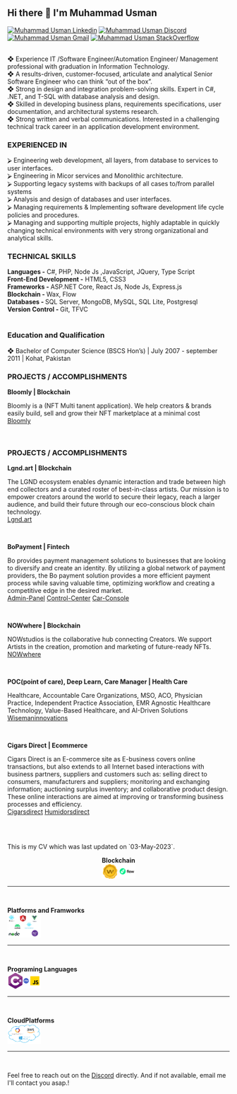 <h2> Hi there 👋 I'm Muhammad Usman </h2>

[![Muhammad Usman Linkedin](https://img.shields.io/badge/LinkedIn-0077B5?style=for-the-badge&logo=linkedin&logoColor=white)](https://www.linkedin.com/in/muhammad-usman-19b84948/) [![Muhammad Usman Discord](https://img.shields.io/badge/Discord-7289DA?style=for-the-badge&logo=discord&logoColor=white)](https://discordapp.com/users/Usman0096#5430) [![Muhammad Usman Gmail](https://img.shields.io/badge/Gmail-D14836?style=for-the-badge&logo=gmail&logoColor=white)](https://mail.google.com/mail/u/usman007kust@gmail.com) [![Muhammad Usman StackOverflow](https://img.shields.io/badge/StackOverflow-F48024?style=for-the-badge&logo=stackoverflow&logoColor=white)](https://stackoverflow.com/users/6589865/muhammad-usman)

<br/> 
❖ Experience IT /Software Engineer/Automation Engineer/ Management professional with graduation in Information Technology. <br/> 
❖ A results-driven, customer-focused, articulate and analytical Senior Software Engineer who can think “out of the box”.<br/> 
❖ Strong in design and integration problem-solving skills. Expert in C#, .NET, and T-SQL with database analysis and design.<br/> 
❖ Skilled in developing business plans, requirements specifications, user documentation, and architectural systems research.<br/> 
❖ Strong written and verbal communications. Interested in a challenging technical track career in an application development environment.<br/>

<h3> EXPERIENCED IN </h3>
⮚ Engineering web development, all layers, from database to services to user interfaces.<br/> 
⮚ Engineering in Micor services and Monolithic architecture.<br/> 
⮚ Supporting legacy systems with backups of all cases to/from parallel systems<br/>
⮚ Analysis and design of databases and user interfaces.<br/>
⮚ Managing requirements & Implementing software development life cycle policies and procedures.<br/>
⮚ Managing and supporting multiple projects, highly adaptable in quickly changing technical environments with very strong organizational and analytical skills.<br/>


<h3> TECHNICAL SKILLS </h3>
<b>Languages -</b> C#, PHP, Node Js ,JavaScript, JQuery, Type Script<br/>
<b>Front-End Development -</b> HTML5, CSS3<br/>
<b>Frameworks - </b>ASP.NET Core, React Js, Node Js, Express.js<br/>
<b>Blockchain - </b> Wax, Flow <br/>
<b>Databases - </b>SQL Server, MongoDB, MySQL, SQL Lite, Postgresql <br/>
<b>Version Control - </b> Git, TFVC <br/>

<br/>
<h3> Education and Qualification </h3>
❖ Bachelor of Computer Science (BSCS Hon’s) | July 2007 - september 2011 | Kohat, Pakistan <br/>

<h3>PROJECTS / ACCOMPLISHMENTS</h3>
<b>Bloomly | Blockchain</b> 
<p>Bloomly is a (NFT Multi tanent application). We help creators & brands easily build, sell and grow their NFT marketplace at a minimal cost
<br/>
<a href="https://bloomly.xyz/">Bloomly</a></p>
<br/>

<h3>PROJECTS / ACCOMPLISHMENTS</h3>
<b>Lgnd.art | Blockchain</b> 
<p>The LGND ecosystem enables dynamic interaction and trade between high end collectors and a curated roster of best-in-class artists. Our mission is to empower creators around the world to secure their legacy, reach a larger audience, and build their future through our eco-conscious block chain technology.
<br/>
<a href="https://lgnd.art/">Lgnd.art</a></p>
<br/>

<b>BoPayment | Fintech </b> 
<p>Bo provides payment management solutions to businesses that are looking to diversify and create an identity. By utilizing a global network of payment providers, the Bo payment solution provides a more efficient payment process while saving valuable time, optimizing workflow and creating a competitive edge in the desired market.  
<br/>
<a href="https://bopayments.com/">Admin-Panel</a>
<a href="https://control-center.io/">Control-Center</a>
<a href="https://card-console.com/">Car-Console</a>
</p>

<br/>

<b>NOWwhere | Blockchain</b> 
<p>
    NOWstudios is the collaborative hub connecting Creators. We support Artists in the creation, promotion and marketing of future-ready NFTs.  
<br/>
<a href="https://nowwhere.io/">NOWwhere</a> 
</p>

<br/>

<b>POC(point of care), Deep Learn, Care Manager | Health Care</b> 
<p>
Healthcare, Accountable Care Organizations, MSO, ACO, Physician Practice, Independent Practice Association, EMR Agnostic Healthcare Technology, Value-Based Healthcare, and AI-Driven Solutions
<br/>
<a href="https://wisemaninnovations.com/">Wisemaninnovations</a>
</p>

<br/> 

<b>Cigars Direct | Ecommerce </b> 
<p>
Cigars Direct is an E-commerce site as E-business covers online transactions, but also extends to all Internet based interactions with business partners, suppliers and customers such as: selling direct to consumers, manufacturers and suppliers; monitoring and exchanging information; auctioning surplus inventory; and collaborative product design. These online interactions are aimed at improving or transforming business processes and efficiency.
<br/>
<a href="https://www.cigarsdirect.com/">Cigarsdirect</a> 
<a href="https://www.humidorsdirect.com/">Humidorsdirect</a> 
</p>

<br/>
  
<br/> 

<p>This is my CV which was last updated on `03-May-2023`.</p>

<p style="text-align: center">
<b>Blockchain</b> <br/>
<img src="./images/blockchains.png" alt="Blockchain" style="max-width: 15% !important;"/> 
<hr/>
<br/>

<b>Platforms and Framworks</b> <br/>
<img src="./images/framwworks.png" alt="Frameworks" style="max-width: 15% !important;"/>
<hr/>
<br/>

<p> <b>Programing Languages</b> <br/>
<img src="./images/languages.png" alt="Languages" style="max-width: 15% !important;"/> 
</p>
<hr/>
<br/>

<b>CloudPlatforms</b> <br/>
<img src="./images/CloudPlatforms.png" alt="CloudPlatforms" style="max-width: 15% !important;" /> 
<hr/>
<br/>
</p>


Feel free to reach out on the [Discord](https://discordapp.com/users/Usman0096#5430) directly. And if not available, email me I'll contact you asap.!
